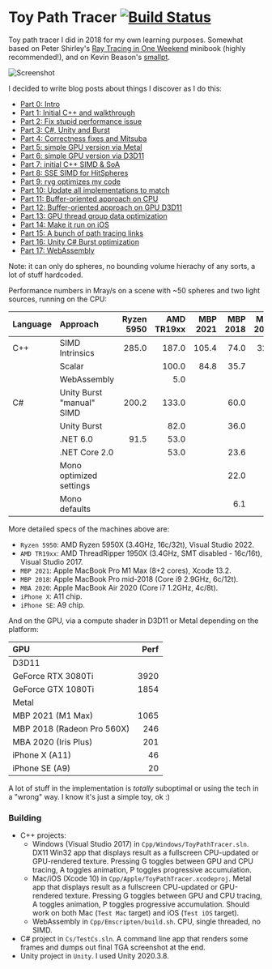 # Toy Path Tracer [![Build Status](https://github.com/aras-p/ToyPathTracer/workflows/build_and_test/badge.svg)](https://github.com/aras-p/ToyPathTracer/actions)

Toy path tracer I did in 2018 for my own learning purposes. Somewhat based on Peter Shirley's
[Ray Tracing in One Weekend](https://raytracing.github.io/) minibook (highly recommended!), and on Kevin Beason's
[smallpt](http://www.kevinbeason.com/smallpt/).

![Screenshot](/Shots/screenshot.jpg?raw=true "Screenshot")

I decided to write blog posts about things I discover as I do this:

* [Part 0: Intro](http://aras-p.info/blog/2018/03/28/Daily-Pathtracer-Part-0-Intro/)
* [Part 1: Initial C++ and walkthrough](http://aras-p.info/blog/2018/03/28/Daily-Pathtracer-Part-1-Initial-C--/)
* [Part 2: Fix stupid performance issue](http://aras-p.info/blog/2018/03/28/Daily-Pathtracer-Part-2-Fix-Stupid/)
* [Part 3: C#, Unity and Burst](http://aras-p.info/blog/2018/03/28/Daily-Pathtracer-Part-3-CSharp-Unity-Burst/)
* [Part 4: Correctness fixes and Mitsuba](http://aras-p.info/blog/2018/03/31/Daily-Pathtracer-Part-4-Fixes--Mitsuba/)
* [Part 5: simple GPU version via Metal](http://aras-p.info/blog/2018/04/03/Daily-Pathtracer-Part-5-Metal-GPU/)
* [Part 6: simple GPU version via D3D11](http://aras-p.info/blog/2018/04/04/Daily-Pathtracer-Part-6-D3D11-GPU/)
* [Part 7: initial C++ SIMD & SoA](http://aras-p.info/blog/2018/04/10/Daily-Pathtracer-Part-7-Initial-SIMD/)
* [Part 8: SSE SIMD for HitSpheres](http://aras-p.info/blog/2018/04/11/Daily-Pathtracer-8-SSE-HitSpheres/)
* [Part 9: ryg optimizes my code](http://aras-p.info/blog/2018/04/13/Daily-Pathtracer-9-A-wild-ryg-appears/)
* [Part 10: Update all implementations to match](http://aras-p.info/blog/2018/04/16/Daily-Pathtracer-10-Update-CsharpGPU/)
* [Part 11: Buffer-oriented approach on CPU](http://aras-p.info/blog/2018/04/19/Daily-Pathtracer-11-Buffer-Oriented/)
* [Part 12: Buffer-oriented approach on GPU D3D11](http://aras-p.info/blog/2018/04/25/Daily-Pathtracer-12-GPU-Buffer-Oriented-D3D11/)
* [Part 13: GPU thread group data optimization](http://aras-p.info/blog/2018/05/28/Pathtracer-13-GPU-threadgroup-memory-is-useful/)
* [Part 14: Make it run on iOS](http://aras-p.info/blog/2018/05/30/Pathtracer-14-iOS/)
* [Part 15: A bunch of path tracing links](http://aras-p.info/blog/2018/08/01/Pathtracer-15-Pause--Links/)
* [Part 16: Unity C# Burst optimization](http://aras-p.info/blog/2018/10/29/Pathtracer-16-Burst-SIMD-Optimization/)
* [Part 17: WebAssembly](http://aras-p.info/blog/2018/11/16/Pathtracer-17-WebAssembly/)

Note: it can only do spheres, no bounding volume hierachy of any sorts, a lot of stuff hardcoded.

Performance numbers in Mray/s on a scene with ~50 spheres and two light sources, running on the CPU:

| Language | Approach | Ryzen 5950 | AMD TR19xx | MBP 2021 | MBP 2018 | MBA 2020 | iPhone X | iPhone SE |
|:--- |:---                       |   ---:|   ---:|   ---:|  ---:|  ---:|  ---:|  ---:|
| C++ | SIMD Intrinsics           | 285.0 | 187.0 | 105.4 | 74.0 | 32.3 | 12.9 | 8.5 |
|     | Scalar                    |       | 100.0 |  84.8 | 35.7 |
|     | WebAssembly               |       |   5.0 |       |      |
| C#  | Unity Burst "manual" SIMD | 200.2 | 133.0 |       | 60.0 |
|     | Unity Burst               |       |  82.0 |       | 36.0 |
|     | .NET 6.0                  |  91.5 |  53.0 |       |      |
|     | .NET Core 2.0             |       |  53.0 |       | 23.6 |
|     | Mono optimized settings   |       |       |       | 22.0 |
|     | Mono defaults             |       |       |       |  6.1 |

More detailed specs of the machines above are:
* `Ryzen 5950`: AMD Ryzen 5950X (3.4GHz, 16c/32t), Visual Studio 2022.
* `AMD TR19xx`: AMD ThreadRipper 1950X (3.4GHz, SMT disabled - 16c/16t), Visual Studio 2017.
* `MBP 2021`: Apple MacBook Pro M1 Max (8+2 cores), Xcode 13.2.
* `MBP 2018`: Apple MacBook Pro mid-2018 (Core i9 2.9GHz, 6c/12t).
* `MBA 2020`: Apple MacBook Air 2020 (Core i7 1.2GHz, 4c/8t).
* `iPhone X`: A11 chip.
* `iPhone SE`: A9 chip.

And on the GPU, via a compute shader in D3D11 or Metal depending on the platform:

| GPU | Perf |
|:--- |  ---:|
| D3D11 | |
| GeForce RTX 3080Ti         | 3920 |
| GeForce GTX 1080Ti         | 1854 |
| Metal | |
| MBP 2021 (M1 Max)          | 1065 |
| MBP 2018 (Radeon Pro 560X) | 246 |
| MBA 2020 (Iris Plus)       | 201 |
| iPhone X (A11)             | 46 |
| iPhone SE (A9)             | 20 |


A lot of stuff in the implementation is *totally* suboptimal or using the tech in a "wrong" way.
I know it's just a simple toy, ok :)

### Building

* C++ projects:
  * Windows (Visual Studio 2017) in `Cpp/Windows/ToyPathTracer.sln`. DX11 Win32 app that displays result as a fullscreen CPU-updated or GPU-rendered texture.
    Pressing G toggles between GPU and CPU tracing, A toggles animation, P toggles progressive accumulation.
  * Mac/iOS (Xcode 10) in `Cpp/Apple/ToyPathTracer.xcodeproj`. Metal app that displays result as a fullscreen CPU-updated or GPU-rendered texture.
    Pressing G toggles between GPU and CPU tracing, A toggles animation, P toggles progressive accumulation.
    Should work on both Mac (`Test Mac` target) and iOS (`Test iOS` target).
  * WebAssembly in `Cpp/Emscripten/build.sh`. CPU, single threaded, no SIMD.
* C# project in `Cs/TestCs.sln`. A command line app that renders some frames and dumps out final TGA screenshot at the end.
* Unity project in `Unity`. I used Unity 2020.3.8.
